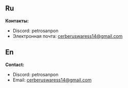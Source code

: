 ## Ru

**Контакты:**
- Discord: petrosanpon
- Электронная почта: cerberuswaress14@gmail.com

## En

**Contact:**
- Discord: petrosanpon
- Email: cerberuswaress14@gmail.com
